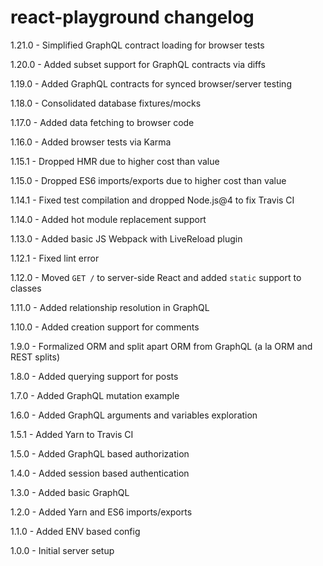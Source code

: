 # react-playground changelog
1.21.0 - Simplified GraphQL contract loading for browser tests

1.20.0 - Added subset support for GraphQL contracts via diffs

1.19.0 - Added GraphQL contracts for synced browser/server testing

1.18.0 - Consolidated database fixtures/mocks

1.17.0 - Added data fetching to browser code

1.16.0 - Added browser tests via Karma

1.15.1 - Dropped HMR due to higher cost than value

1.15.0 - Dropped ES6 imports/exports due to higher cost than value

1.14.1 - Fixed test compilation and dropped Node.js@4 to fix Travis CI

1.14.0 - Added hot module replacement support

1.13.0 - Added basic JS Webpack with LiveReload plugin

1.12.1 - Fixed lint error

1.12.0 - Moved `GET /` to server-side React and added `static` support to classes

1.11.0 - Added relationship resolution in GraphQL

1.10.0 - Added creation support for comments

1.9.0 - Formalized ORM and split apart ORM from GraphQL (a la ORM and REST splits)

1.8.0 - Added querying support for posts

1.7.0 - Added GraphQL mutation example

1.6.0 - Added GraphQL arguments and variables exploration

1.5.1 - Added Yarn to Travis CI

1.5.0 - Added GraphQL based authorization

1.4.0 - Added session based authentication

1.3.0 - Added basic GraphQL

1.2.0 - Added Yarn and ES6 imports/exports

1.1.0 - Added ENV based config

1.0.0 - Initial server setup
